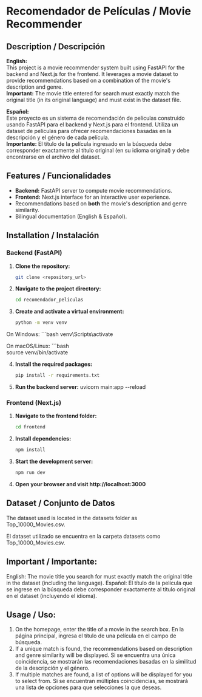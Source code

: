 # Recomendador de Películas / Movie Recommender

## Description / Descripción

**English:**  
This project is a movie recommender system built using FastAPI for the backend and Next.js for the frontend. It leverages a movie dataset to provide recommendations based on a combination of the movie's description and genre.  
**Important:** The movie title entered for search must exactly match the original title (in its original language) and must exist in the dataset file.

**Español:**  
Este proyecto es un sistema de recomendación de películas construido usando FastAPI para el backend y Next.js para el frontend. Utiliza un dataset de películas para ofrecer recomendaciones basadas en la descripción y el género de cada película.  
**Importante:** El título de la película ingresado en la búsqueda debe corresponder exactamente al título original (en su idioma original) y debe encontrarse en el archivo del dataset.

## Features / Funcionalidades

- **Backend:** FastAPI server to compute movie recommendations.
- **Frontend:** Next.js interface for an interactive user experience.
- Recommendations based on **both** the movie's description and genre similarity.
- Bilingual documentation (English & Español).

## Installation / Instalación

### Backend (FastAPI)

1. **Clone the repository:**
   ```bash
   git clone <repository_url>
2. **Navigate to the project directory:**
   ```bash
   cd recomendador_peliculas
3. **Create and activate a virtual environment:**
   ```bash
   python -m venv venv
On Windows:
    ```bash
    venv\Scripts\activate

On macOS/Linux:
    ```bash  
    source venv/bin/activate

    
4. **Install the required packages:**
    ```bash
    pip install -r requirements.txt
5. **Run the backend server:**
    uvicorn main:app --reload

### Frontend (Next.js)

1. **Navigate to the frontend folder:**
   ```bash
   cd frontend
2. **Install dependencies:**
    ```bash
    npm install
3. **Start the development server:**
    ```bash
    npm run dev
4. **Open your browser and visit http://localhost:3000**

## Dataset / Conjunto de Datos
The dataset used is located in the datasets folder as Top_10000_Movies.csv.

El dataset utilizado se encuentra en la carpeta datasets como Top_10000_Movies.csv.

## Important / Importante:

English: The movie title you search for must exactly match the original title in the dataset (including the language).
Español: El título de la película que se ingrese en la búsqueda debe corresponder exactamente al título original en el dataset (incluyendo el idioma).

## Usage / Uso:
1. On the homepage, enter the title of a movie in the search box.
En la página principal, ingresa el título de una película en el campo de búsqueda.
2. If a unique match is found, the recommendations based on description and genre similarity will be displayed.
Si se encuentra una única coincidencia, se mostrarán las recomendaciones basadas en la similitud de la descripción y el género.
3. If multiple matches are found, a list of options will be displayed for you to select from.
Si se encuentran múltiples coincidencias, se mostrará una lista de opciones para que selecciones la que deseas.

